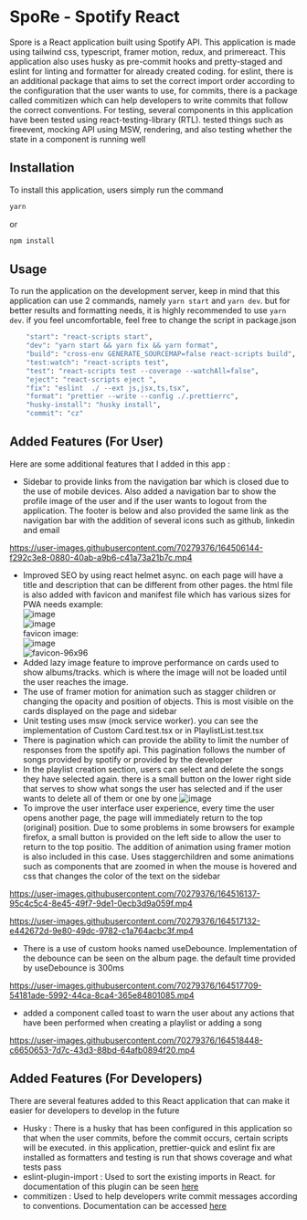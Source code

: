 # SpoRe - Spotify React

Spore is a React application built using Spotify API. This application is made using tailwind css, typescript, framer motion, redux, and primereact. This application also uses husky as pre-commit hooks and pretty-staged and eslint for linting and formatter for already created coding. for eslint, there is an additional package that aims to set the correct import order according to the configuration that the user wants to use, for commits,  there is a package called commitizen which can help developers to write commits that follow the correct conventions. For testing, several components in this application have been tested using react-testing-library (RTL). tested things such as fireevent, mocking API using MSW, rendering, and also testing whether the state in a component is running well

## Installation
To install this application, users simply run the command
```bash
yarn
```
or
```bash
npm install
```

## Usage
To run the application on the development server, keep in mind that this application can use 2 commands, namely 
```yarn start``` and ```yarn dev```. but for better results and formatting needs, it is highly recommended to use ```yarn dev```. if you feel uncomfortable, feel free to change the script in package.json
```bash
    "start": "react-scripts start",
    "dev": "yarn start && yarn fix && yarn format",
    "build": "cross-env GENERATE_SOURCEMAP=false react-scripts build",
    "test:watch": "react-scripts test",
    "test": "react-scripts test --coverage --watchAll=false",
    "eject": "react-scripts eject ",
    "fix": "eslint  ./ --ext js,jsx,ts,tsx",
    "format": "prettier --write --config ./.prettierrc",
    "husky-install": "husky install",
    "commit": "cz"
 ```

## Added Features (For User)
Here are some additional features that I added in this app :
- Sidebar to provide links from the navigation bar which is closed due to the use of mobile devices. Also added a navigation bar to show the profile image of the user and if the user wants to logout from the application. The footer is below and also provided the same link as the navigation bar with the addition of several icons such as github, linkedin and email


https://user-images.githubusercontent.com/70279376/164506144-f292c3e8-0880-40ab-a9b6-c41a73a21b7c.mp4


- Improved SEO by using react helmet async. on each page will have a title and description that can be different from other pages. the html file is also added with favicon and manifest file which has various sizes for PWA needs
example: <br>
![image](https://user-images.githubusercontent.com/70279376/164506450-cacc067b-cae5-484e-8a39-27a089710a95.png) <br>
![image](https://user-images.githubusercontent.com/70279376/164506519-bc09a889-04e5-4710-afba-1cd451f904b7.png) <br>
favicon image: <br>
![image](https://user-images.githubusercontent.com/70279376/164520614-56cd4a7e-1156-410c-9978-ef6051d2c3f3.png)<br>
![favicon-96x96](https://user-images.githubusercontent.com/70279376/164502561-908d430d-a5d4-489d-9995-8059d2654de4.png)
- Added lazy image feature to improve performance on cards used to show albums/tracks. which is where the image will not be loaded until the user reaches the image.
- The use of framer motion for animation such as stagger children or changing the opacity and position of objects. This is most visible on the cards displayed on the page and sidebar
- Unit testing uses msw (mock service worker). you can see the implementation of Custom Card.test.tsx or in PlaylistList.test.tsx
- There is pagination which can provide the ability to limit the number of responses from the spotify api. This pagination follows the number of songs provided by spotify or provided by the developer
- In the playlist creation section, users can select and delete the songs they have selected again. there is a small button on the lower right side that serves to show what songs the user has selected and if the user wants to delete all of them or one by one
![image](https://user-images.githubusercontent.com/70279376/164505369-50655b53-c6ee-45d4-add9-d2af020b42cd.png)
- To improve the user interface user experience, every time the user opens another page, the page will immediately return to the top (original) position. Due to some problems in some browsers for example firefox, a small button is provided on the left side to allow the user to return to the top positio. The addition of animation using framer motion is also included in this case. Uses staggerchildren and some animations such as components that are zoomed in when the mouse is hovered and css that changes the color of the text on the sidebar


https://user-images.githubusercontent.com/70279376/164516137-95c4c5c4-8e45-49f7-9de1-0ecb3d9a059f.mp4






https://user-images.githubusercontent.com/70279376/164517132-e442672d-9e80-49dc-9782-c1a764acbc3f.mp4


- There is a use of custom hooks named useDebounce. Implementation of the debounce can be seen on the album page. the default time provided by useDebounce is 300ms

https://user-images.githubusercontent.com/70279376/164517709-54181ade-5992-44ca-8ca4-365e84801085.mp4

- added a component called toast to warn the user about any actions that have been performed when creating a playlist or adding a song



https://user-images.githubusercontent.com/70279376/164518448-c6650653-7d7c-43d3-88bd-64afb0894f20.mp4


## Added Features (For Developers)
There are several features added to this React application that can make it easier for developers to develop in the future
- Husky : There is a husky that has been configured in this application so that when the user commits, before the commit occurs, certain scripts will be executed. in this application, prettier-quick and eslint fix are installed as formatters and testing is run that shows coverage and what tests pass
- eslint-plugin-import : Used to sort the existing imports in React. for documentation of this plugin can be seen [here](https://github.com/import-js/eslint-plugin-import/blob/main/docs/rules/order.md)
- commitizen : Used to help developers write commit messages according to conventions. Documentation can be accessed [here](https://github.com/commitizen/cz-cli)
